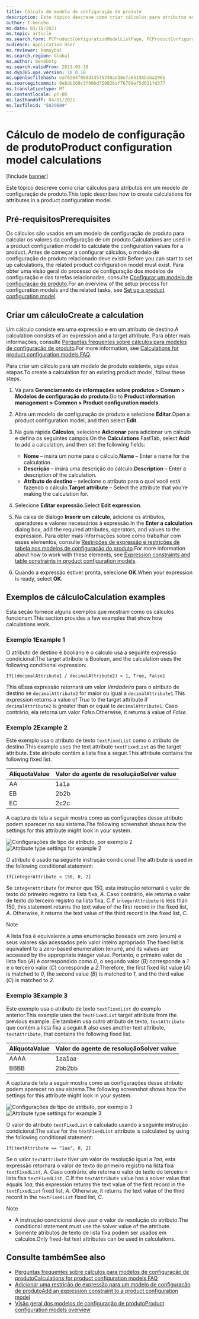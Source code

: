 ```yaml
---
title: Cálculo de modelo de configuração de produto
description: Este tópico descreve como criar cálculos para atributos em um modelo de configuração de produto
author: t-benebo
ms.date: 03/18/2021
ms.topic: article
ms.search.form: PCProductConfigurationModelListPage, PCProductConfigurationModelDetails
audience: Application User
ms.reviewer: kamaybac
ms.search.region: Global
ms.author: benebotg
ms.search.validFrom: 2021-03-18
ms.dyn365.ops.version: 10.0.18
ms.openlocfilehash: eaf6264f060d33575740ad38e7a65158baba296b
ms.sourcegitcommit: 0e8db169c3f90bd750826af76709ef5d621fd377
ms.translationtype: HT
ms.contentlocale: pt-BR
ms.lasthandoff: 04/01/2021
ms.locfileid: "5829609"
---
```

# <a name="product-configuration-model-calculations"></a><span data-ttu-id="02194-103">Cálculo de modelo de configuração de produto</span><span class="sxs-lookup"><span data-stu-id="02194-103">Product configuration model calculations</span></span>

[!include [banner](../includes/banner.md)]

<span data-ttu-id="02194-104">Este tópico descreve como criar cálculos para atributos em um modelo de configuração de produto.</span><span class="sxs-lookup"><span data-stu-id="02194-104">This topic describes how to create calculations for attributes in a product configuration model.</span></span>

## <a name="prerequisites"></a><span data-ttu-id="02194-105">Pré-requisitos</span><span class="sxs-lookup"><span data-stu-id="02194-105">Prerequisites</span></span>

<span data-ttu-id="02194-106">Os cálculos são usados em um modelo de configuração de produto para calcular os valores da configuração de um produto.</span><span class="sxs-lookup"><span data-stu-id="02194-106">Calculations are used in a product configuration model to calculate the configuration values for a product.</span></span> <span data-ttu-id="02194-107">Antes de começar a configurar cálculos, o modelo de configuração de produto relacionado deve existir.</span><span class="sxs-lookup"><span data-stu-id="02194-107">Before you can start to set up calculations, the related product configuration model must exist.</span></span> <span data-ttu-id="02194-108">Para obter uma visão geral do processo de configuração dos modelos de configuração e das tarefas relacionadas, consulte [Configurar um modelo de configuração de produto](set-up-maintain-product-configuration-model.md).</span><span class="sxs-lookup"><span data-stu-id="02194-108">For an overview of the setup process for configuration models and the related tasks, see [Set up a product configuration model](set-up-maintain-product-configuration-model.md).</span></span>

## <a name="create-a-calculation"></a><span data-ttu-id="02194-109">Criar um cálculo</span><span class="sxs-lookup"><span data-stu-id="02194-109">Create a calculation</span></span>

<span data-ttu-id="02194-110">Um cálculo consiste em uma expressão e em um atributo de destino.</span><span class="sxs-lookup"><span data-stu-id="02194-110">A calculation consists of an expression and a target attribute.</span></span> <span data-ttu-id="02194-111">Para obter mais informações, consulte [Perguntas frequentes sobre cálculos para modelos de configuração de produto](calculate-product-configuration-models.md).</span><span class="sxs-lookup"><span data-stu-id="02194-111">For more information, see [Calculations for product configuration models FAQ](calculate-product-configuration-models.md).</span></span>

<span data-ttu-id="02194-112">Para criar um cálculo para um modelo de produto existente, siga estas etapas.</span><span class="sxs-lookup"><span data-stu-id="02194-112">To create a calculation for an existing product model, follow these steps.</span></span>

1. <span data-ttu-id="02194-113">Vá para **Gerenciamento de informações sobre produtos \> Comum \> Modelos de configuração do produto**.</span><span class="sxs-lookup"><span data-stu-id="02194-113">Go to **Product information management \> Common \> Product configuration models**.</span></span>
1. <span data-ttu-id="02194-114">Abra um modelo de configuração de produto e selecione **Editar**.</span><span class="sxs-lookup"><span data-stu-id="02194-114">Open a product configuration model, and then select **Edit**.</span></span>
1. <span data-ttu-id="02194-115">Na guia rápida **Cálculos**, selecione **Adicionar** para adicionar um cálculo e defina os seguintes campos:</span><span class="sxs-lookup"><span data-stu-id="02194-115">On the **Calculations** FastTab, select **Add** to add a calculation, and then set the following fields:</span></span>

    - <span data-ttu-id="02194-116">**Nome** – insira um nome para o cálculo.</span><span class="sxs-lookup"><span data-stu-id="02194-116">**Name** – Enter a name for the calculation.</span></span>
    - <span data-ttu-id="02194-117">**Descrição** – insira uma descrição do cálculo.</span><span class="sxs-lookup"><span data-stu-id="02194-117">**Description** – Enter a description of the calculation.</span></span>
    - <span data-ttu-id="02194-118">**Atributo de destino** – selecione o atributo para o qual você está fazendo o cálculo.</span><span class="sxs-lookup"><span data-stu-id="02194-118">**Target attribute** – Select the attribute that you're making the calculation for.</span></span>

1. <span data-ttu-id="02194-119">Selecione **Editar expressão**.</span><span class="sxs-lookup"><span data-stu-id="02194-119">Select **Edit expression**.</span></span>
1. <span data-ttu-id="02194-120">Na caixa de diálogo **Inserir um cálculo**, adicione os atributos, operadores e valores necessários à expressão.</span><span class="sxs-lookup"><span data-stu-id="02194-120">In the **Enter a calculation** dialog box, add the required attributes, operators, and values to the expression.</span></span> <span data-ttu-id="02194-121">Para obter mais informações sobre como trabalhar com esses elementos, consulte [Restrições de expressão e restrições de tabela nos modelos de configuração do produto](expression-constraints-table-constraints-product-configuration-models.md).</span><span class="sxs-lookup"><span data-stu-id="02194-121">For more information about how to work with these elements, see [Expression constraints and table constraints in product configuration models](expression-constraints-table-constraints-product-configuration-models.md).</span></span>
1. <span data-ttu-id="02194-122">Quando a expressão estiver pronta, selecione **OK**.</span><span class="sxs-lookup"><span data-stu-id="02194-122">When your expression is ready, select **OK**.</span></span>

## <a name="calculation-examples"></a><span data-ttu-id="02194-123">Exemplos de cálculo</span><span class="sxs-lookup"><span data-stu-id="02194-123">Calculation examples</span></span>

<span data-ttu-id="02194-124">Esta seção fornece alguns exemplos que mostram como os cálculos funcionam.</span><span class="sxs-lookup"><span data-stu-id="02194-124">This section provides a few examples that show how calculations work.</span></span>

### <a name="example-1"></a><span data-ttu-id="02194-125">Exemplo 1</span><span class="sxs-lookup"><span data-stu-id="02194-125">Example 1</span></span>

<span data-ttu-id="02194-126">O atributo de destino é booliano e o cálculo usa a seguinte expressão condicional:</span><span class="sxs-lookup"><span data-stu-id="02194-126">The target attribute is Boolean, and the calculation uses the following conditional expression:</span></span>

`If[(decimalAttribute1 / decimalAttribute2) < 1, True, False]`

<span data-ttu-id="02194-127">This eEssa expressão retornará um valor *Verdadeiro* para o atributo de destino se `decimalAttribute2` for maior ou igual a `decimalAttribute1`.</span><span class="sxs-lookup"><span data-stu-id="02194-127">This expression returns a value of *True* to the target attribute if `decimalAttribute2` is greater than or equal to `decimalAttribute1`.</span></span> <span data-ttu-id="02194-128">Caso contrário, ela retorna um valor *Falso*.</span><span class="sxs-lookup"><span data-stu-id="02194-128">Otherwise, it returns a value of *False*.</span></span>

### <a name="example-2"></a><span data-ttu-id="02194-129">Exemplo 2</span><span class="sxs-lookup"><span data-stu-id="02194-129">Example 2</span></span>

<span data-ttu-id="02194-130">Este exemplo usa o atributo de texto `textFixedList` como o atributo de destino.</span><span class="sxs-lookup"><span data-stu-id="02194-130">This example uses the text attribute `textFixedList` as the target attribute.</span></span> <span data-ttu-id="02194-131">Este atributo contém a lista fixa a seguir.</span><span class="sxs-lookup"><span data-stu-id="02194-131">This attribute contains the following fixed list.</span></span>

| <span data-ttu-id="02194-132">Alíquota</span><span class="sxs-lookup"><span data-stu-id="02194-132">Value</span></span> | <span data-ttu-id="02194-133">Valor do agente de resolução</span><span class="sxs-lookup"><span data-stu-id="02194-133">Solver value</span></span> |
|---|---|
| <span data-ttu-id="02194-134">A</span><span class="sxs-lookup"><span data-stu-id="02194-134">A</span></span> | <span data-ttu-id="02194-135">1a</span><span class="sxs-lookup"><span data-stu-id="02194-135">1a</span></span> |
| <span data-ttu-id="02194-136">E</span><span class="sxs-lookup"><span data-stu-id="02194-136">B</span></span> | <span data-ttu-id="02194-137">2b</span><span class="sxs-lookup"><span data-stu-id="02194-137">2b</span></span> |
| <span data-ttu-id="02194-138">E</span><span class="sxs-lookup"><span data-stu-id="02194-138">C</span></span> | <span data-ttu-id="02194-139">2c</span><span class="sxs-lookup"><span data-stu-id="02194-139">2c</span></span> |

<span data-ttu-id="02194-140">A captura de tela a seguir mostra como as configurações desse atributo podem aparecer no seu sistema.</span><span class="sxs-lookup"><span data-stu-id="02194-140">The following screenshot shows how the settings for this attribute might look in your system.</span></span>

<span data-ttu-id="02194-141">![Configurações de tipo de atributo, por exemplo 2](media/model-calculations-example2.png "Configurações de tipo de atributo, por exemplo 2")</span><span class="sxs-lookup"><span data-stu-id="02194-141">![Attribute type settings for example 2](media/model-calculations-example2.png "Attribute type settings for example 2")</span></span>

<span data-ttu-id="02194-142">O atributo é usado na seguinte instrução condicional:</span><span class="sxs-lookup"><span data-stu-id="02194-142">The attribute is used in the following conditional statement:</span></span>

`If[integerAttribute < 150, 0, 2]`

<span data-ttu-id="02194-143">Se `integerAttribute` for menor que 150, esta instrução retornará o valor de texto do primeiro registro na lista fixa, *A*. Caso contrário, ele retorna o valor de texto do terceiro registro na lista fixa, *C*.</span><span class="sxs-lookup"><span data-stu-id="02194-143">If `integerAttribute` is less than 150, this statement returns the text value of the first record in the fixed list, *A*. Otherwise, it returns the text value of the third record in the fixed list, *C*.</span></span>

> [!NOTE]
> <span data-ttu-id="02194-144">A lista fixa é equivalente a uma enumeração baseada em zero (enum) e seus valores são acessados pelo valor inteiro apropriado.</span><span class="sxs-lookup"><span data-stu-id="02194-144">The fixed list is equivalent to a zero-based enumeration (enum), and its values are accessed by the appropriate integer value.</span></span> <span data-ttu-id="02194-145">Portanto, o primeiro valor de lista fixo (*A*) é correspondido como *0*, o segundo valor (*B*) corresponde a *1* e o terceiro valor (*C*) corresponde a *2*.</span><span class="sxs-lookup"><span data-stu-id="02194-145">Therefore, the first fixed list value (*A*) is matched to *0*, the second value (*B*) is matched to *1*, and the third value (*C*) is matched to *2*.</span></span>

### <a name="example-3"></a><span data-ttu-id="02194-146">Exemplo 3</span><span class="sxs-lookup"><span data-stu-id="02194-146">Example 3</span></span>

<span data-ttu-id="02194-147">Este exemplo usa o atributo de texto `textFixedList` do exemplo anterior.</span><span class="sxs-lookup"><span data-stu-id="02194-147">This example uses the `textFixedList` target attribute from the previous example.</span></span> <span data-ttu-id="02194-148">Ele também usa outro atributo de texto, `textAttribute` que contém a lista fixa a seguir.</span><span class="sxs-lookup"><span data-stu-id="02194-148">It also uses another text attribute, `textAttribute`, that contains the following fixed list.</span></span>

| <span data-ttu-id="02194-149">Alíquota</span><span class="sxs-lookup"><span data-stu-id="02194-149">Value</span></span> | <span data-ttu-id="02194-150">Valor do agente de resolução</span><span class="sxs-lookup"><span data-stu-id="02194-150">Solver value</span></span> |
|---|---|
| <span data-ttu-id="02194-151">AA</span><span class="sxs-lookup"><span data-stu-id="02194-151">AA</span></span> | <span data-ttu-id="02194-152">1aa</span><span class="sxs-lookup"><span data-stu-id="02194-152">1aa</span></span> |
| <span data-ttu-id="02194-153">BB</span><span class="sxs-lookup"><span data-stu-id="02194-153">BB</span></span> | <span data-ttu-id="02194-154">2bb</span><span class="sxs-lookup"><span data-stu-id="02194-154">2bb</span></span> |

<span data-ttu-id="02194-155">A captura de tela a seguir mostra como as configurações desse atributo podem aparecer no seu sistema.</span><span class="sxs-lookup"><span data-stu-id="02194-155">The following screenshot shows how the settings for this attribute might look in your system.</span></span>

<span data-ttu-id="02194-156">![Configurações de tipo de atributo, por exemplo 3](media/model-calculations-example3.png "Configurações de tipo de atributo, por exemplo 3")</span><span class="sxs-lookup"><span data-stu-id="02194-156">![Attribute type settings for example 3](media/model-calculations-example3.png "Attribute type settings for example 3")</span></span>

<span data-ttu-id="02194-157">O valor do atributo `textFixedList` é calculado usando a seguinte instrução condicional:</span><span class="sxs-lookup"><span data-stu-id="02194-157">The value for the `textFixedList` attribute is calculated by using the following conditional statement:</span></span>

`If[textAttribute == "1aa", 0, 2]`

<span data-ttu-id="02194-158">Se o valor `textAttribute` tiver um valor de resolução igual a *1aa*, esta expressão retornará o valor de texto do primeiro registro na lista fixa `textFixedList`, *A*. Caso contrário, ele retorna o valor de texto do terceiro n lista fixa `textFixedList`, *C*.</span><span class="sxs-lookup"><span data-stu-id="02194-158">If the `textAttribute` value has a solver value that equals *1aa*, this expression returns the text value of the first record in the `textFixedList` fixed list, *A*. Otherwise, it returns the text value of the third record in the `textFixedList` fixed list, *C*.</span></span>

> [!NOTE]
> - <span data-ttu-id="02194-159">A instrução condicional deve usar o valor de resolução do atributo.</span><span class="sxs-lookup"><span data-stu-id="02194-159">The conditional statement must use the solver value of the attribute.</span></span>
> - <span data-ttu-id="02194-160">Somente atributos de texto de lista fixa podem ser usados em cálculos.</span><span class="sxs-lookup"><span data-stu-id="02194-160">Only fixed-list text attributes can be used in calculations.</span></span>

## <a name="see-also"></a><span data-ttu-id="02194-161">Consulte também</span><span class="sxs-lookup"><span data-stu-id="02194-161">See also</span></span>

- [<span data-ttu-id="02194-162">Perguntas frequentes sobre cálculos para modelos de configuração de produto</span><span class="sxs-lookup"><span data-stu-id="02194-162">Calculations for product configuration models FAQ</span></span>](calculate-product-configuration-models.md)
- [<span data-ttu-id="02194-163">Adicionar uma restrição de expressão para um modelo de configuração de produto</span><span class="sxs-lookup"><span data-stu-id="02194-163">Add an expression constraint to a product configuration model</span></span>](tasks/add-expression-constraint-product-configuration-model.md)
- [<span data-ttu-id="02194-164">Visão geral dos modelos de configuração de produto</span><span class="sxs-lookup"><span data-stu-id="02194-164">Product configuration models overview</span></span>](product-configuration-models.md)
